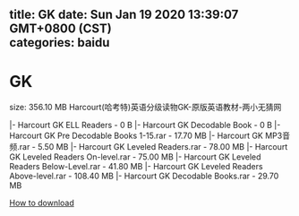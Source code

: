 
title: GK
date: Sun Jan 19 2020 13:39:07 GMT+0800 (CST)    
categories: baidu
---

# GK
size: 356.10 MB
 Harcourt(哈考特)英语分级读物GK-原版英语教材-两小无猜网
 
|- Harcourt GK ELL Readers - 0 B
|- Harcourt GK Decodable Book - 0 B
|- Harcourt GK Pre Decodable Books 1-15.rar - 17.70 MB
|- Harcourt GK MP3音频.rar - 5.50 MB
|- Harcourt GK Leveled Readers.rar - 78.00 MB
|- Harcourt GK Leveled Readers On-level.rar - 75.00 MB
|- Harcourt GK Leveled Readers Below-Level.rar - 41.80 MB
|- Harcourt GK Leveled Readers Above-level.rar - 108.40 MB
|- Harcourt GK Decodable Books.rar - 29.70 MB

[How to download](https://bpcam.bemobtrk.com/go/2ceec3aa-1ca2-46d6-b9ff-aaa5c184517c?jno=1707)